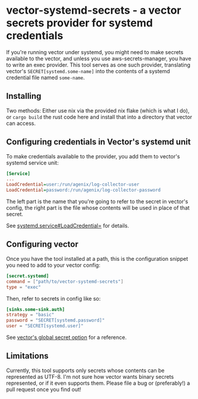 # vector-systemd-secrets - a vector secrets provider for systemd credentials

If you're running vector under systemd, you might need to make secrets
available to the vector, and unless you use aws-secrets-manager, you
have to write an exec provider. This tool serves as one such provider,
translating vector's `SECRET[systemd.some-name]` into the contents of
a systemd credential file named `some-name`.

## Installing

Two methods: Either use nix via the provided nix flake (which is what
I do), or `cargo build` the rust code here and install that into a
directory that vector can access.

## Configuring credentials in Vector's systemd unit

To make credentials available to the provider, you add them to vector's systemd service unit:

```ini
[Service]
...
LoadCredential=user:/run/agenix/log-collector-user
LoadCredential=password:/run/agenix/log-collector-password
```

The left part is the name that you're going to refer to the secret in
vector's config, the right part is the file whose contents will be
used in place of that secret.

See
[systemd.service#LoadCredential=](https://www.freedesktop.org/software/systemd/man/latest/systemd.exec.html#LoadCredential=ID:PATH)
for details.

## Configuring vector

Once you have the tool installed at a path, this is the configuration
snippet you need to add to your vector config:

```toml
[secret.systemd]
command = ["path/to/vector-systemd-secrets"]
type = "exec"
```

Then, refer to secrets in config like so:

```toml
[sinks.some-sink.auth]
strategy = "basic"
password = "SECRET[systemd.password]"
user = "SECRET[systemd.user]"
```

See [vector's global secret option](https://vector.dev/docs/reference/configuration/global-options/#secret.exec) for a reference.

## Limitations

Currently, this tool supports only secrets whose contents can be
represented as UTF-8. I'm not sure how vector wants binary secrets
represented, or if it even supports them. Please file a bug or
(preferably!) a pull request once you find out!
